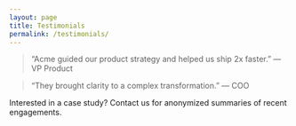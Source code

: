 ```yaml
---
layout: page
title: Testimonials
permalink: /testimonials/
---
```


> “Acme guided our product strategy and helped us ship 2x faster.” — VP Product

> “They brought clarity to a complex transformation.” — COO

Interested in a case study? Contact us for anonymized summaries of recent engagements.
